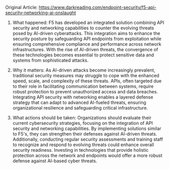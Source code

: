 Original Article: https://www.darkreading.com/endpoint-security/f5-api-security-networking-ai-onslaught

1) What happened: F5 has developed an integrated solution combining API security and networking capabilities to counter the evolving threats posed by AI-driven cyberattacks. This integration aims to enhance the security posture by safeguarding API endpoints from exploitation while ensuring comprehensive compliance and performance across network infrastructures. With the rise of AI-driven threats, the convergence of these technologies becomes essential to protect sensitive data and systems from sophisticated attacks.

2) Why it matters: As AI-driven attacks become increasingly prevalent, traditional security measures may struggle to cope with the enhanced speed, scale, and complexity of these threats. APIs, often targeted due to their role in facilitating communication between systems, require robust protection to prevent unauthorized access and data breaches. Integrating API security with networking enables a layered defense strategy that can adapt to advanced AI-fueled threats, ensuring organizational resilience and safeguarding critical infrastructure.

3) What actions should be taken: Organizations should evaluate their current cybersecurity strategies, focusing on the integration of API security and networking capabilities. By implementing solutions similar to F5's, they can strengthen their defenses against AI-driven threats. Additionally, conducting regular security assessments and training staff to recognize and respond to evolving threats could enhance overall security readiness. Investing in technologies that provide holistic protection across the network and endpoints would offer a more robust defense against AI-based cyber threats.